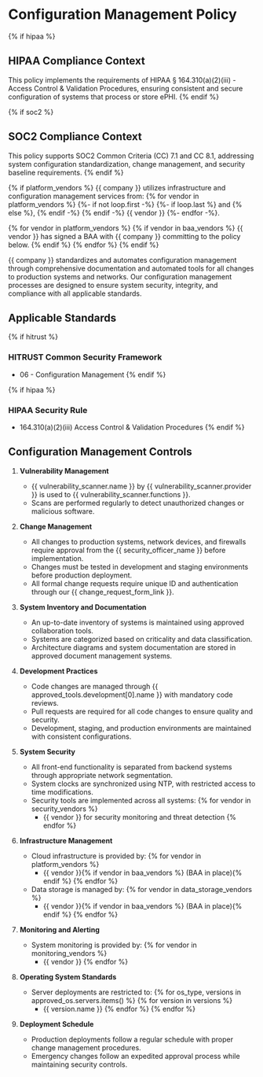 
# Configuration Management Policy

{% if hipaa %}
## HIPAA Compliance Context
This policy implements the requirements of HIPAA § 164.310(a)(2)(iii) - Access Control & Validation Procedures, ensuring consistent and secure configuration of systems that process or store ePHI.
{% endif %}

{% if soc2 %}
## SOC2 Compliance Context
This policy supports SOC2 Common Criteria (CC) 7.1 and CC 8.1, addressing system configuration standardization, change management, and security baseline requirements.
{% endif %}

{% if platform_vendors %}
{{ company }} utilizes infrastructure and configuration management services from:
{% for vendor in platform_vendors %}
{%- if not loop.first -%}
    {%- if loop.last %} and {% else %}, {% endif -%}
{% endif -%}
{{ vendor }}
{%- endfor -%}.

{% for vendor in platform_vendors %}
{% if vendor in baa_vendors %}
{{ vendor }} has signed a BAA with {{ company }} committing to the policy below.
{% endif %}
{% endfor %}
{% endif %}

{{ company }} standardizes and automates configuration management through comprehensive documentation and automated tools for all changes to production systems and networks. Our configuration management processes are designed to ensure system security, integrity, and compliance with all applicable standards.

## Applicable Standards

{% if hitrust %}
### HITRUST Common Security Framework
* 06 - Configuration Management
{% endif %}

{% if hipaa %}
### HIPAA Security Rule
* 164.310(a)(2)(iii) Access Control & Validation Procedures
{% endif %}

## Configuration Management Controls

1. **Vulnerability Management**
   * {{ vulnerability_scanner.name }} by {{ vulnerability_scanner.provider }} is used to {{ vulnerability_scanner.functions }}.
   * Scans are performed regularly to detect unauthorized changes or malicious software.

2. **Change Management**
   * All changes to production systems, network devices, and firewalls require approval from the {{ security_officer_name }} before implementation.
   * Changes must be tested in development and staging environments before production deployment.
   * All formal change requests require unique ID and authentication through our {{ change_request_form_link }}.

3. **System Inventory and Documentation**
   * An up-to-date inventory of systems is maintained using approved collaboration tools.
   * Systems are categorized based on criticality and data classification.
   * Architecture diagrams and system documentation are stored in approved document management systems.

4. **Development Practices**
   * Code changes are managed through {{ approved_tools.development[0].name }} with mandatory code reviews.
   * Pull requests are required for all code changes to ensure quality and security.
   * Development, staging, and production environments are maintained with consistent configurations.

5. **System Security**
   * All front-end functionality is separated from backend systems through appropriate network segmentation.
   * System clocks are synchronized using NTP, with restricted access to time modifications.
   * Security tools are implemented across all systems:
{% for vendor in security_vendors %}
     * {{ vendor }} for security monitoring and threat detection
{% endfor %}

6. **Infrastructure Management**
   * Cloud infrastructure is provided by:
{% for vendor in platform_vendors %}
     * {{ vendor }}{% if vendor in baa_vendors %} (BAA in place){% endif %}
{% endfor %}
   * Data storage is managed by:
{% for vendor in data_storage_vendors %}
     * {{ vendor }}{% if vendor in baa_vendors %} (BAA in place){% endif %}
{% endfor %}

7. **Monitoring and Alerting**
   * System monitoring is provided by:
{% for vendor in monitoring_vendors %}
     * {{ vendor }}
{% endfor %}

8. **Operating System Standards**
   * Server deployments are restricted to:
{% for os_type, versions in approved_os.servers.items() %}
{% for version in versions %}
     * {{ version.name }}
{% endfor %}
{% endfor %}

9. **Deployment Schedule**
   * Production deployments follow a regular schedule with proper change management procedures.
   * Emergency changes follow an expedited approval process while maintaining security controls.
